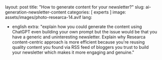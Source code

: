 layout: post
title:  "How to generate content for your newsletter?"
slug: ai-generation-newsletter-content
categories: [ experts ]
image: assets/images/photo-researca-14.avif
lang: 
  - english
extra: "explain how you could generate the content using ChatGPT even building your own prompt but the issue would be that you have a generic and uninteresting newsletter. Explain why Researca content-centric approach is more efficient because you're reusing quality content you found via RSS feed of bloggers you trust to build your newsletter which makes it more engaging and genuine."